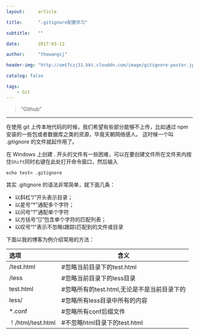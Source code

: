 ```yaml
---
layout:     article

title:      ".gitignore配置学习"

subtitle:   ""

date:       2017-03-13

author:     "thewangcj"

header-img: "http://omt7czj31.bkt.clouddn.com/image/gitignore-poster.jpg"

catalog: false

tags:
    - Git
---
```


> “Github”

---
在使用 git 上传本地代码的时候，我们希望有些部分能够不上传，比如通过 npm 安装的一些包或者数据库之类的资源，毕竟天朝网络感人。
这时候一个叫 .gitignore 的文件就起作用了。
<!--more-->

在 Windows 上创建 . 开头的文件有一些困难，可以在要创建文件所在文件夹内按住`Shift`同时右键在此处打开命令窗口，然后输入
<pre><code lass="plaintext">echo test> .gitignore</code></pre>

其实 .gitignore 的语法非常简单，就下面几条：
* 以斜杠“/”开头表示目录；
* 以星号“*”通配多个字符；
* 以问号“?”通配单个字符
* 以方括号“[]”包含单个字符的匹配列表；
* 以叹号“!”表示不忽略(跟踪)匹配到的文件或目录

下面以我的博客为例介绍常用的方法：

| 选项              | 含义                                        |
| :---------------- | ------------------------------------------- |
| /test.html        | #忽略当前目录下的test.html                  |
| /less             | #忽略当前目录下的less目录                   |
| test.html         | #忽略所有的test.html,无论是不是当前目录下的 |
| less/             | #忽略所有less目录中所有的内容               |
| *.conf            | #忽略所有conf后缀文件                       |
| ！/html/test.html | #不忽略html目录下的test.html                |


